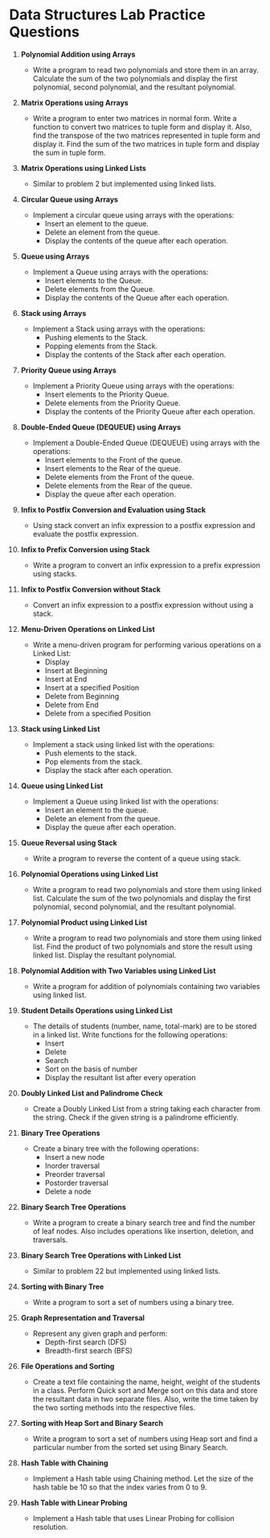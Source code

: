 # Data Structures Lab Practice Questions

1. **Polynomial Addition using Arrays**
   - Write a program to read two polynomials and store them in an array. Calculate the sum of the two polynomials and display the first polynomial, second polynomial, and the resultant polynomial.

2. **Matrix Operations using Arrays**
   - Write a program to enter two matrices in normal form. Write a function to convert two matrices to tuple form and display it. Also, find the transpose of the two matrices represented in tuple form and display it. Find the sum of the two matrices in tuple form and display the sum in tuple form.

3. **Matrix Operations using Linked Lists**
   - Similar to problem 2 but implemented using linked lists.

4. **Circular Queue using Arrays**
   - Implement a circular queue using arrays with the operations:
     - Insert an element to the queue.
     - Delete an element from the queue.
     - Display the contents of the queue after each operation.

5. **Queue using Arrays**
   - Implement a Queue using arrays with the operations:
     - Insert elements to the Queue.
     - Delete elements from the Queue.
     - Display the contents of the Queue after each operation.

6. **Stack using Arrays**
   - Implement a Stack using arrays with the operations:
     - Pushing elements to the Stack.
     - Popping elements from the Stack.
     - Display the contents of the Stack after each operation.

7. **Priority Queue using Arrays**
   - Implement a Priority Queue using arrays with the operations:
     - Insert elements to the Priority Queue.
     - Delete elements from the Priority Queue.
     - Display the contents of the Priority Queue after each operation.

8. **Double-Ended Queue (DEQUEUE) using Arrays**
   - Implement a Double-Ended Queue (DEQUEUE) using arrays with the operations:
     - Insert elements to the Front of the queue.
     - Insert elements to the Rear of the queue.
     - Delete elements from the Front of the queue.
     - Delete elements from the Rear of the queue.
     - Display the queue after each operation.

9. **Infix to Postfix Conversion and Evaluation using Stack**
   - Using stack convert an infix expression to a postfix expression and evaluate the postfix expression.

10. **Infix to Prefix Conversion using Stack**
    - Write a program to convert an infix expression to a prefix expression using stacks.

11. **Infix to Postfix Conversion without Stack**
    - Convert an infix expression to a postfix expression without using a stack.

12. **Menu-Driven Operations on Linked List**
    - Write a menu-driven program for performing various operations on a Linked List:
      - Display
      - Insert at Beginning
      - Insert at End
      - Insert at a specified Position
      - Delete from Beginning
      - Delete from End
      - Delete from a specified Position

13. **Stack using Linked List**
    - Implement a stack using linked list with the operations:
      - Push elements to the stack.
      - Pop elements from the stack.
      - Display the stack after each operation.

14. **Queue using Linked List**
    - Implement a Queue using linked list with the operations:
      - Insert an element to the queue.
      - Delete an element from the queue.
      - Display the queue after each operation.

15. **Queue Reversal using Stack**
    - Write a program to reverse the content of a queue using stack.

16. **Polynomial Operations using Linked List**
    - Write a program to read two polynomials and store them using linked list. Calculate the sum of the two polynomials and display the first polynomial, second polynomial, and the resultant polynomial.

17. **Polynomial Product using Linked List**
    - Write a program to read two polynomials and store them using linked list. Find the product of two polynomials and store the result using linked list. Display the resultant polynomial.

18. **Polynomial Addition with Two Variables using Linked List**
    - Write a program for addition of polynomials containing two variables using linked list.

19. **Student Details Operations using Linked List**
    - The details of students (number, name, total-mark) are to be stored in a linked list. Write functions for the following operations:
      - Insert
      - Delete
      - Search
      - Sort on the basis of number
      - Display the resultant list after every operation

20. **Doubly Linked List and Palindrome Check**
    - Create a Doubly Linked List from a string taking each character from the string. Check if the given string is a palindrome efficiently.

21. **Binary Tree Operations**
    - Create a binary tree with the following operations:
      - Insert a new node
      - Inorder traversal
      - Preorder traversal
      - Postorder traversal
      - Delete a node

22. **Binary Search Tree Operations**
    - Write a program to create a binary search tree and find the number of leaf nodes. Also includes operations like insertion, deletion, and traversals.

23. **Binary Search Tree Operations with Linked List**
    - Similar to problem 22 but implemented using linked lists.

24. **Sorting with Binary Tree**
    - Write a program to sort a set of numbers using a binary tree.

25. **Graph Representation and Traversal**
    - Represent any given graph and perform:
      - Depth-first search (DFS)
      - Breadth-first search (BFS)

26. **File Operations and Sorting**
    - Create a text file containing the name, height, weight of the students in a class. Perform Quick sort and Merge sort on this data and store the resultant data in two separate files. Also, write the time taken by the two sorting methods into the respective files.

27. **Sorting with Heap Sort and Binary Search**
    - Write a program to sort a set of numbers using Heap sort and find a particular number from the sorted set using Binary Search.

28. **Hash Table with Chaining**
    - Implement a Hash table using Chaining method. Let the size of the hash table be 10 so that the index varies from 0 to 9.

29. **Hash Table with Linear Probing**
    - Implement a Hash table that uses Linear Probing for collision resolution.
